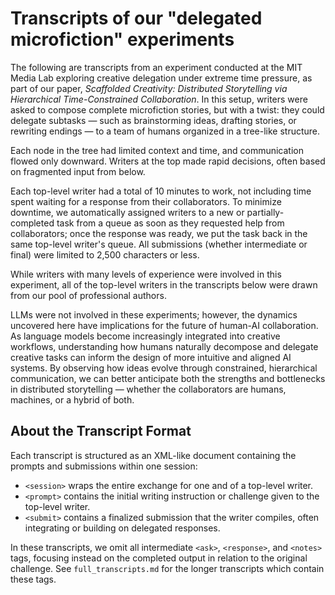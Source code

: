 # Transcripts of our "delegated microfiction" experiments

The following are transcripts from an experiment conducted at the MIT Media Lab exploring creative delegation under extreme time pressure, as part of our paper, *Scaffolded Creativity: Distributed Storytelling via Hierarchical Time-Constrained Collaboration*. In this setup, writers were asked to compose complete microfiction stories, but with a twist: they could delegate subtasks — such as brainstorming ideas, drafting stories, or rewriting endings — to a team of humans organized in a tree-like structure.

Each node in the tree had limited context and time, and communication flowed only downward. Writers at the top made rapid decisions, often based on fragmented input from below.

Each top-level writer had a total of 10 minutes to work, not including time spent waiting for a response from their collaborators. To minimize downtime, we automatically assigned writers to a new or partially-completed task from a queue as soon as they requested help from collaborators; once the response was ready, we put the task back in the same top-level writer's queue. All submissions (whether intermediate or final) were limited to 2,500 characters or less.

While writers with many levels of experience were involved in this experiment, all of the top-level writers in the transcripts below were drawn from our pool of professional authors.

LLMs were not involved in these experiments; however, the dynamics uncovered here have implications for the future of human-AI collaboration. As language models become increasingly integrated into creative workflows, understanding how humans naturally decompose and delegate creative tasks can inform the design of more intuitive and aligned AI systems. By observing how ideas evolve through constrained, hierarchical communication, we can better anticipate both the strengths and bottlenecks in distributed storytelling — whether the collaborators are humans, machines, or a hybrid of both.

## About the Transcript Format

Each transcript is structured as an XML-like document containing the prompts and submissions within one session:

* `<session>` wraps the entire exchange for one <prompt> and <submit> of a top-level writer.
* `<prompt>` contains the initial writing instruction or challenge given to the top-level writer.
* `<submit>` contains a finalized submission that the writer compiles, often integrating or building on delegated responses.

In these transcripts, we omit all intermediate `<ask>`, `<response>`, and `<notes>` tags, focusing instead on the completed output in relation to the original challenge. See `full_transcripts.md` for the longer transcripts which contain these tags.
